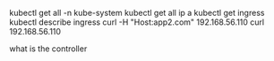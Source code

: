 kubectl get all -n kube-system
kubectl get all
ip a
kubectl get ingress
kubectl describe ingress
curl -H "Host:app2.com" 192.168.56.110
curl 192.168.56.110


what is the controller
